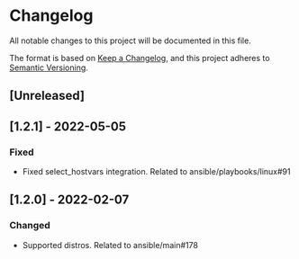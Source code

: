 # Changelog
All notable changes to this project will be documented in this file.

The format is based on [Keep a Changelog](https://keepachangelog.com/en/1.0.0/),
and this project adheres to [Semantic Versioning](https://semver.org/spec/v2.0.0.html).

## [Unreleased]

## [1.2.1] - 2022-05-05
### Fixed
- Fixed select_hostvars integration. Related to ansible/playbooks/linux#91

## [1.2.0] - 2022-02-07
### Changed
- Supported distros. Related to ansible/main#178
